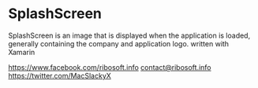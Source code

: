 # SplashScreen

SplashScreen is an image that is displayed when the application is loaded, generally containing the company and application logo.
written with Xamarin

https://www.facebook.com/ribosoft.info
contact@ribosoft.info
https://twitter.com/MacSlackyX